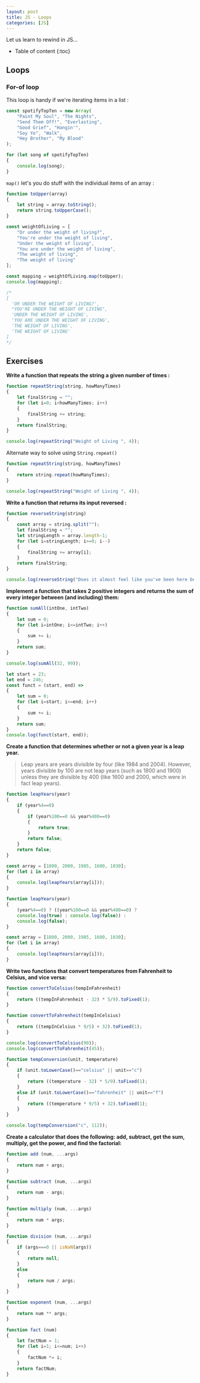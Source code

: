 ```yaml
---
layout: post
title: JS - Loops
categories: [JS]
---
```


Let us learn to rewind in JS...

* Table of content
{:toc}

## Loops

### For-of loop

This loop is handy if we're iterating items in a list :

```js
const spotifyTopTen = new Array(
    "Paint My Soul", "The Nights",
    "Send Them Off!", "Everlasting",
    "Good Grief", "Hangin'",
    "Soy Yo", "Walk",
    "Hey Brother", "My Blood"
);

for (let song of spotifyTopTen)
{
    console.log(song);
}
```

`map()` let's you do stuff with the individual items of an array :

```js
function toUpper(array)
{
    let string = array.toString();
    return string.toUpperCase();
}

const weightOfLiving = [
    "Or under the weight of living?",
    "You're under the weight of living",
    "Under the weight of living",
    "You are under the weight of living",
    "The weight of living",
    "The weight of living"
];

const mapping = weightOfLiving.map(toUpper);
console.log(mapping);

/*
[
  'OR UNDER THE WEIGHT OF LIVING?',
  "YOU'RE UNDER THE WEIGHT OF LIVING",
  'UNDER THE WEIGHT OF LIVING',
  'YOU ARE UNDER THE WEIGHT OF LIVING',
  'THE WEIGHT OF LIVING',
  'THE WEIGHT OF LIVING'
]
*/
```

## Exercises

**Write a function that repeats the string a given number of times :**

```js
function repeatString(string, howManyTimes)
{
    let finalString = "";
    for (let i=0; i<howManyTimes; i++)
    {
        finalString += string;
    }
    return finalString;
}

console.log(repeatString("Weight of Living ", 4));
```

Alternate way to solve using `String.repeat()`

```js
function repeatString(string, howManyTimes)
{
    return string.repeat(howManyTimes);
}

console.log(repeatString("Weight of Living ", 4));
```

**Write a function that returns its input reversed :**

```js
function reverseString(string)
{
    const array = string.split("");
    let finalString = "";
    let stringLength = array.length-1;
    for (let i=stringLength; i>=0; i--)
    {
        finalString += array[i];
    }
    return finalString;
}

console.log(reverseString("Does it almost feel like you've been here before?"));
```

**Implement a function that takes 2 positive integers and returns the sum of every integer between (and including) them:**

```js
function sumAll(intOne, intTwo)
{
    let sum = 0;
    for (let i=intOne; i<=intTwo; i++)
    {
        sum += i;
    }
    return sum;
}

console.log(sumAll(32, 99));
```

```js
let start = 23;
let end = 246;
const funct = (start, end) =>
{
    let sum = 0;
    for (let i=start; i<=end; i++)
    {
        sum += i;
    }
    return sum;
}
console.log(funct(start, end));
```

**Create a function that determines whether or not a given year is a leap year.**

> Leap years are years divisible by four (like 1984 and 2004). However, years divisible by 100 are not leap years (such as 1800 and 1900) unless they are divisible by 400 (like 1600 and 2000, which were in fact leap years).

```js
function leapYears(year)
{
    if (year%4==0)
    {
        if (year%100==0 && year%400==0)
        {
            return true;
        }
        return false;
    }
    return false;
}

const array = [1800, 2000, 1985, 1600, 1030];
for (let i in array)
{
    console.log(leapYears(array[i]));
}
```

```js
function leapYears(year)
{
    (year%4==0) ? ((year%100==0 && year%400==0) ?
    console.log(true) : console.log(false)) :
    console.log(false);
}

const array = [1800, 2000, 1985, 1600, 1030];
for (let i in array)
{
    console.log(leapYears(array[i]));
}
```

**Write two functions that convert temperatures from Fahrenheit to Celsius, and vice versa:**

```js
function convertToCelsius(tempInFahrenheit)
{
    return ((tempInFahrenheit - 32) * 5/9).toFixed(1);
}

function convertToFahrenheit(tempInCelsius)
{
    return ((tempInCelsius * 9/5) + 32).toFixed(1);
}

console.log(convertToCelsius(90));
console.log(convertToFahrenheit(45));
```

```js
function tempConversion(unit, temperature)
{
    if (unit.toLowerCase()=="celsius" || unit=="c")
    {
        return ((temperature - 32) * 5/9).toFixed(1);
    }
    else if (unit.toLowerCase()=="fahrenheit" || unit=="f")
    {
        return ((temperature * 9/5) + 32).toFixed(1); 
    }
}

console.log(tempConversion("c", 112));
```

**Create a calculator that does the following: add, subtract, get the sum, multiply, get the power, and find the factorial:**

```js
function add (num, ...args)
{
    return num + args;
}

function subtract (num, ...args)
{
    return num - args;
}

function multiply (num, ...args)
{
    return num * args;
}

function division (num, ...args)
{
    if (args===0 || isNaN(args))
    {
        return null;
    }
    else
    {
        return num / args;
    }
}

function exponent (num, ...args)
{
    return num ** args;
}

function fact (num)
{
    let factNum = 1;
    for (let i=1; i<=num; i++)
    {
        factNum *= i;
    }
    return factNum;
}
```

```js

```
